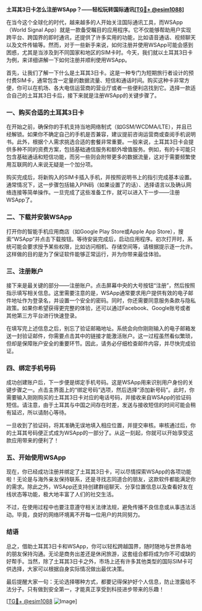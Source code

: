 **土耳其3日卡怎么注册WSApp？——轻松玩转国际通讯[[TG💪+ @esim1088](https://t.me/s/esim1088)]**

在当今这个全球化的时代，越来越多的人开始关注国际通讯工具，而WSApp（World Signal App）就是一款备受瞩目的应用程序。它不仅能够帮助用户实现跨平台、跨国界的即时通讯，还提供了许多实用的功能，比如语音通话、视频聊天以及文件传输等。然而，对于一些新手来说，如何注册并使用WSApp可能会感到困惑，尤其是当涉及到不同国家和地区的SIM卡时。今天，我们就以土耳其3日卡为例，来详细讲解一下如何注册并顺利使用WSApp。

首先，让我们了解一下什么是土耳其3日卡。这是一种专门为短期旅行者设计的预付费SIM卡，通常包含一定量的数据流量、短信和通话时间。购买这种卡非常方便，你可以在机场、各大电信运营商的营业厅或者一些便利店找到它。选择一款适合自己的土耳其3日卡后，接下来就是注册WSApp的关键步骤了。

### **一、购买合适的土耳其3日卡**

在开始之前，确保你的手机支持当地网络制式（如GSM/WCDMA/LTE），并且已经解锁。如果你不确定自己的手机是否兼容，建议提前咨询运营商或查阅手机说明书。此外，根据个人需求挑选合适的套餐非常重要。一般来说，土耳其3日卡会提供多种不同的资费方案，包括基础通信服务和额外增值服务。例如，有的卡可能只包含基础通话和短信功能，而另一些则会附带更多的数据流量，这对于需要频繁使用互联网的人来说无疑是一个加分项。

购买完成后，将新购入的SIM卡插入手机，并按照说明书上的指引完成基本设置。通常情况下，这一步骤包括输入PIN码（如果设置了的话）、选择语言以及确认网络连接等简单操作。一旦完成了这些准备工作，就可以进入下一步——注册WSApp了。

### **二、下载并安装WSApp**

打开你的智能手机应用商店（如Google Play Store或Apple App Store），搜索“WSApp”并点击下载按钮。等待安装完成后，启动应用程序。初次打开时，系统可能会要求授予某些权限，比如访问相机、存储空间等，请根据提示逐一允许。这样做的目的是为了保证软件能够正常运行，并为你带来最佳体验。

### **三、注册账户**

接下来是最关键的部分——注册账户。点击屏幕中央的大号按钮“注册”，然后按照指示填写相关信息。这里需要注意的是，WSApp通常要求用户提供有效的电子邮件地址作为登录名，并设置一个安全的密码。同时，你还需要同意服务条款与隐私政策。如果你希望获得更完整的体验，还可以通过Facebook、Google账号或者其他第三方平台进行快速登录。

在填写完上述信息之后，别忘了验证邮箱地址。系统会向你刚刚输入的电子邮箱发送一封验证邮件，你需要点击其中的链接才能激活账户。这一过程虽然看似繁琐，但却是保障账户安全的重要环节。因此，请务必仔细检查邮件内容，并尽快完成验证。

### **四、绑定手机号码**

成功创建账户后，下一步便是绑定手机号码。这是WSApp用来识别用户身份的关键步骤之一。点击主界面上的“绑定号码”选项，然后选择“添加新号码”。此时，你需要输入刚刚购买的土耳其3日卡对应的电话号码，并接收来自WSApp的验证码短信。请注意，由于土耳其与中国之间存在时差，发送与接收短信的时间可能会稍有延迟，所以请耐心等待。

一旦收到了验证码，将其准确无误地填入相应位置，并提交审核。审核通过后，你的土耳其号码便正式成为WSApp的一部分了。从这一刻起，你就可以开始享受这款应用带来的便利了！

### **五、开始使用WSApp**

现在，你已经成功注册并绑定了土耳其3日卡，可以尽情探索WSApp的各项功能啦！无论是与海外亲友保持联系，还是寻找志同道合的朋友，这款软件都能满足你的需求。除此之外，WSApp还支持创建群组聊天、分享位置信息以及查看好友在线状态等功能，极大地丰富了人们的社交生活。

不过，在使用过程中也要注意遵守相关法律法规，避免传播不良信息或从事违法活动。毕竟，良好的网络环境离不开每一位用户的共同努力。

### **结语**

总之，借助土耳其3日卡和WSApp，你可以轻松跨越国界，随时随地与世界各地的朋友保持沟通。无论是商务出差还是休闲旅游，这套组合都将成为你不可或缺的好帮手。当然，除了土耳其3日卡之外，市场上还有许多其他类型的国际SIM卡可供选择，大家可以根据自身实际情况做出最优决策。

最后提醒大家一句：无论选择哪种方式，都要记得保护好个人信息，防止泄露给不法分子。只有做到安全第一，才能真正享受到科技进步带来的乐趣！

[[TG💪+ @esim1088](https://t.me/s/esim1088) ![Image](https://i.postimg.cc/4NQfJmqS/Snipaste-2025-05-13-00-14-12.png)]